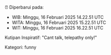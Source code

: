 ⏰ Diperbarui pada:
- WIB: Minggu, 16 Februari 2025 14.22.51 UTC
- WITA: Minggu, 16 Februari 2025 15.22.51 UTC
- WIT: Minggu, 16 Februari 2025 16.22.51 UTC

Kutipan Inspiratif:
"Cant talk, telepathy only!"


Kategori: funny


